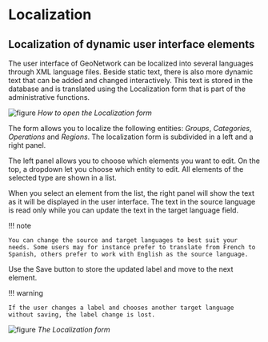# Localization

## Localization of dynamic user interface elements

The user interface of GeoNetwork can be localized into several languages through XML language files. Beside static text, there is also more dynamic text that can be added and changed interactively. This text is stored in the database and is translated using the Localization form that is part of the administrative functions.

![figure](localization-where.png)
*How to open the Localization form*

The form allows you to localize the following entities: *Groups*, *Categories*, *Operations* and *Regions*. The localization form is subdivided in a left and a right panel.

The left panel allows you to choose which elements you want to edit. On the top, a dropdown let you choose which entity to edit. All elements of the selected type are shown in a list.

When you select an element from the list, the right panel will show the text as it will be displayed in the user interface. The text in the source language is read only while you can update the text in the target language field.

!!! note

    You can change the source and target languages to best suit your needs. Some users may for instance prefer to translate from French to Spanish, others prefer to work with English as the source language.


Use the Save button to store the updated label and move to the next element.

!!! warning

    If the user changes a label and chooses another target language without saving, the label change is lost.


![figure](localization.png)
*The Localization form*
